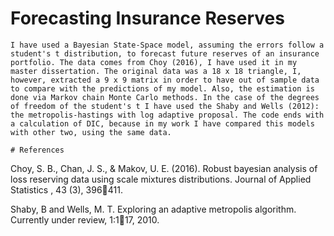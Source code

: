 # Forecasting Insurance Reserves
```
I have used a Bayesian State-Space model, assuming the errors follow a student's t distribution, to forecast future reserves of an insurance portfolio. The data comes from Choy (2016), I have used it in my master dissertation. The original data was a 18 x 18 triangle, I, however, extracted a 9 x 9 matrix in order to have out of sample data to compare with the predictions of my model. Also, the estimation is done via Markov chain Monte Carlo methods. In the case of the degrees of freedom of the student's t I have used the Shaby and Wells (2012): the metropolis-hastings with log adaptive proposal. The code ends with a calculation of DIC, because in my work I have compared this models with other two, using the same data.

# References
```
Choy, S. B., Chan, J. S., & Makov, U. E. (2016). Robust bayesian analysis of loss reserving data using scale mixtures distributions. Journal of Applied Statistics , 43 (3), 396411.

Shaby, B and  Wells, M. T. Exploring an adaptive metropolis algorithm. Currently under review, 1:117, 2010.
